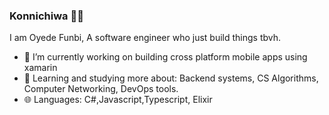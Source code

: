 ### Konnichiwa 👋😄

I am Oyede Funbi, A software engineer who just build things tbvh.

- 🔭 I’m currently working on building cross platform mobile apps using xamarin
- 🌱 Learning and studying more about: Backend systems, CS Algorithms, Computer Networking, DevOps tools.
- 🌐 Languages: C#,Javascript,Typescript, Elixir

